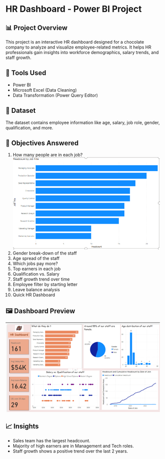 # HR Dashboard - Power BI Project

## 📊 Project Overview
This project is an interactive HR dashboard designed for a chocolate company to analyze and visualize employee-related metrics. It helps HR professionals gain insights into workforce demographics, salary trends, and staff growth.

## 🧰 Tools Used
- Power BI
- Microsoft Excel (Data Cleaning)
- Data Transformation (Power Query Editor)

## 📁 Dataset
The dataset contains employee information like age, salary, job role, gender, qualification, and more.

## 📌 Objectives Answered
1. How many people are in each job?
![HR Dashboard Screenshot](Q1.png)
2. Gender break-down of the staff
3. Age spread of the staff
4. Which jobs pay more?
5. Top earners in each job
6. Qualification vs. Salary
7. Staff growth trend over time
8. Employee filter by starting letter
9. Leave balance analysis
10. Quick HR Dashboard

## 🖼️ Dashboard Preview
![HR Dashboard Screenshot](Q10.png)

## 📈 Insights
- Sales team has the largest headcount.
- Majority of high earners are in Management and Tech roles.
- Staff growth shows a positive trend over the last 2 years.
